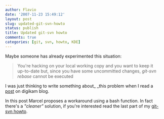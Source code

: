 ```yaml
---
author: Flavio
date: '2007-11-23 15:49:12'
layout: post
slug: updated-git-svn-howto
status: publish
title: Updated git-svn howto
comments: true
categories: [git, svn, howto, KDE]
---
```


Maybe someone has already experimented this situation:

> You're hacking on your local working copy and you want to keep it up-to-date
but, since you have some uncommitted changes, _git-svn rebase_ cannot be
executed

I was just thinking to write something about_ _this problem when I read a
[post](http://www.digikam.org/?q=node/270) on digikam blog.

In this post Marcel proposes a workaround using a bash function. In fact
there's a _"cleaner"_ solution, if you're interested read the last part of my
[git-svn howto](http://www.flavio.castelli.name/howto_use_git_with_svn).

